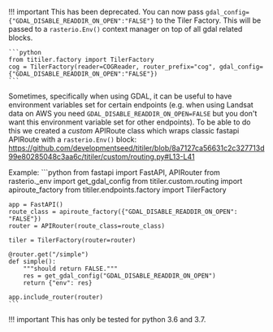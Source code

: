 !!! important
    This has been deprecated. You can now pass `gdal_config={"GDAL_DISABLE_READDIR_ON_OPEN":"FALSE"}` to the Tiler Factory. This will be passed to a `rasterio.Env()` context manager on top of all gdal related blocks.

    ```python
    from titiler.factory import TilerFactory
    cog = TilerFactory(reader=COGReader, router_prefix="cog", gdal_config={"GDAL_DISABLE_READDIR_ON_OPEN":"FALSE"})
    ```

Sometimes, specifically when using GDAL, it can be useful to have environment variables set for certain endpoints
(e.g. when using Landsat data on AWS you need `GDAL_DISABLE_READDIR_ON_OPEN=FALSE` but you don't want this environment variable set for other endpoints). To be able to do this
we created a *custom* APIRoute class which wraps classic fastapi APIRoute with a `rasterio.Env()` block: https://github.com/developmentseed/titiler/blob/8a7127ca56631c2c327713d99e80285048c3aa6c/titiler/custom/routing.py#L13-L41

Example:
    ```python
    from fastapi import FastAPI, APIRouter
    from rasterio._env import get_gdal_config
    from titiler.custom.routing import apiroute_factory
    from titiler.endpoints.factory import TilerFactory

    app = FastAPI()
    route_class = apiroute_factory({"GDAL_DISABLE_READDIR_ON_OPEN": "FALSE"})
    router = APIRouter(route_class=route_class)

    tiler = TilerFactory(router=router)

    @router.get("/simple")
    def simple():
        """should return FALSE."""
        res = get_gdal_config("GDAL_DISABLE_READDIR_ON_OPEN")
        return {"env": res}

    app.include_router(router)
    ```

!!! important
    This has only be tested for python 3.6 and 3.7.
